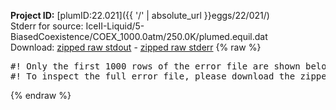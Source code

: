 **Project ID:** [plumID:22.021]({{ '/' | absolute_url }}eggs/22/021/)  
Stderr for source:  IceII-Liquid/5-BiasedCoexistence/COEX_1000.0atm/250.0K/plumed.equil.dat   
Download: [zipped raw stdout](plumed.equil.dat.plumed_master.stdout.txt.zip) - [zipped raw stderr](plumed.equil.dat.plumed_master.stderr.txt.zip) 
{% raw %}
<pre>
#! Only the first 1000 rows of the error file are shown below
#! To inspect the full error file, please download the zipped raw stderr file above
</pre>
{% endraw %}
